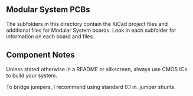 ## Modular System PCBs
The subfolders in this directory contain the KiCad project files and additional files for Modular System boards. Look in each subfolder for information on each board and files.

## Component Notes
Unless stated otherwise in a README or silkscreen, always use CMOS ICs to build your system.

To bridge jumpers, I recommend using standard 0.1 in. jumper shunts.

